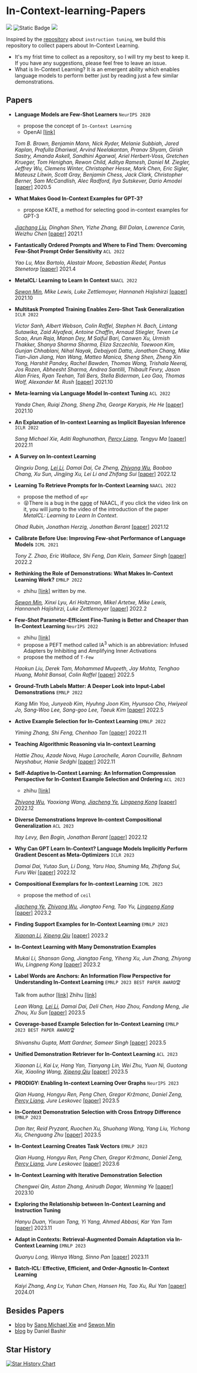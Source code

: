 # In-Context-learning-Papers    

![](https://img.shields.io/badge/PRs-welcome-brightgreen) ![Static Badge](https://img.shields.io/badge/In%20context%20Learning-ICL-A9A9A9?style=plastic) ![](https://img.shields.io/github/stars/init-neok/In-Context-learning-Papers?style=social) 

Inspired by the [repository](https://github.com/SinclairCoder/Instruction-Tuning-Papers) about `instruction tuning`, we build this repository to collect papers about In-Context Learning.
* It's my frist time to collect as a repository, so I will try my best to keep it. If you have any suggestions, please feel free to leave an issue.
* What is In-Context Learning? It is an emergent ability which enables language models to perform better just by reading just a few similar demonstrations. 

## Papers
* **Language Models are Few-Shot Learners** `NeurIPS 2020`
  * propose the concept of `In-Context Learning`
  * OpenAI [[link]](https://openai.com/blog/few-shot-learning-of-4k-images/)
  
   *Tom B. Brown, Benjamin Mann, Nick Ryder, Melanie Subbiah, Jared Kaplan, Prafulla Dhariwal, Arvind Neelakantan, Pranav Shyam, Girish Sastry, Amanda Askell, Sandhini Agarwal, Ariel Herbert-Voss, Gretchen Krueger, Tom Henighan, Rewon Child, Aditya Ramesh, Daniel M. Ziegler, Jeffrey Wu, Clemens Winter, Christopher Hesse, Mark Chen, Eric Sigler, Mateusz Litwin, Scott Gray, Benjamin Chess, Jack Clark, Christopher Berner, Sam McCandlish, Alec Radford, Ilya Sutskever, Dario Amodei* [[paper]](https://arxiv.org/abs/2005.14165) 2020.5

* **What Makes Good In-Context Examples for GPT-3?** 
  * propose KATE, a method for selecting good in-context examples for GPT-3
  
   *[Jiachang Liu](https://jiachangliu.github.io/), Dinghan Shen, Yizhe Zhang, Bill Dolan, Lawrence Carin, Weizhu Chen* [[paper]](https://arxiv.org/abs/2101.06804) 2021.1

* **Fantastically Ordered Prompts and Where to Find Them: Overcoming Few-Shot Prompt Order Sensitivity** `ACL 2022`
  
   *Yao Lu, Max Bartolo, Alastair Moore, Sebastian Riedel, Pontus Stenetorp* [[paper]](https://aclanthology.org/2022.acl-long.556/) 2021.4

* **MetaICL: Learning to Learn In Context** `NAACL 2022`
  
   *[Sewon Min](https://shmsw25.github.io/), Mike Lewis, Luke Zettlemoyer, Hannaneh Hajishirzi* [[paper]](https://arxiv.org/abs/2110.15943) 2021.10

* **Multitask Prompted Training Enables Zero-Shot Task Generalization** `ICLR 2022`
  
   *Victor Sanh, Albert Webson, Colin Raffel, Stephen H. Bach, Lintang Sutawika, Zaid Alyafeai, Antoine Chaffin, Arnaud Stiegler, Teven Le Scao, Arun Raja, Manan Dey, M Saiful Bari, Canwen Xu, Urmish Thakker, Shanya Sharma Sharma, Eliza Szczechla, Taewoon Kim, Gunjan Chhablani, Nihal Nayak, Debajyoti Datta, Jonathan Chang, Mike Tian-Jian Jiang, Han Wang, Matteo Manica, Sheng Shen, Zheng Xin Yong, Harshit Pandey, Rachel Bawden, Thomas Wang, Trishala Neeraj, Jos Rozen, Abheesht Sharma, Andrea Santilli, Thibault Fevry, Jason Alan Fries, Ryan Teehan, Tali Bers, Stella Biderman, Leo Gao, Thomas Wolf, Alexander M. Rush* [[paper]](https://arxiv.org/abs/2110.08207) 2021.10

* **Meta-learning via Language Model In-context Tuning** `ACL 2022`
  
   *Yanda Chen, Ruiqi Zhong, Sheng Zha, George Karypis, He He* [[paper]](https://aclanthology.org/2022.acl-long.53/) 2021.10

* **An Explanation of In-context Learning as Implicit Bayesian Inference** `ICLR 2022`
  
   *Sang Michael Xie, Aditi Raghunathan, [Percy Liang](https://cs.stanford.edu/~pliang/), Tengyu Ma* [[paper]](https://arxiv.org/abs/2111.02080) 2022.11

* **A Survey on In-context Learning**
  
   *Qingxiu Dong, [Lei Li](https://lilei-nlp.github.io/), Damai Dai, Ce Zheng, [Zhiyong Wu](https://lividwo.github.io/zywu.github.io/), Baobao Chang, Xu Sun, Jingjing Xu, Lei Li and Zhifang Sui* [[paper]](https://arxiv.org/abs/2301.00234) 2022.12

* **Learning To Retrieve Prompts for In-Context Learning** `NAACL 2022`
  * propose the method of `epr`
  * 😝There is a bug in the [page](https://aclanthology.org/2022.naacl-main.191/) of NAACL, if you click the video link on it, you will jump to the video of the introduction of the paper *MetaICL: Learning to Learn In Context*. 
  
   *Ohad Rubin, Jonathan Herzig, Jonathan Berant* [[paper]](https://arxiv.org/abs/2112.08633) 2021.12

* **Calibrate Before Use: Improving Few-shot Performance of Language Models** `ICML 2021`
  
   *Tony Z. Zhao, Eric Wallace, Shi Feng, Dan Klein, Sameer Singh* [[paper]](https://icml.cc/virtual/2021/oral/10186) 2022.2

* **Rethinking the Role of Demonstrations: What Makes In-Context Learning Work?** `EMNLP 2022`
  * zhihu [[link]](https://zhuanlan.zhihu.com/p/664965465) written by me.
  
   *[Sewon Min](https://shmsw25.github.io/), Xinxi Lyu, Ari Holtzman, Mikel Artetxe, Mike Lewis, Hannaneh Hajishirzi, Luke Zettlemoyer* [[paper]](https://arxiv.org/abs/2202.12837) 2022.2

* **Few-Shot Parameter-Efficient Fine-Tuning is Better and Cheaper than In-Context Learning** `NeurIPS 2022`
  * zhihu [[link]](https://zhuanlan.zhihu.com/p/609954679)
  * propose a PEFT method called IA<sup>3</sup>  which is an abbreviation: *I*nfused *A*dapters by Inhibiting and *A*mplifying Inner *A*ctivations
  * propose the method of `T-Few`
  
   *Haokun Liu, Derek Tam, Mohammed Muqeeth, Jay Mohta, Tenghao Huang, Mohit Bansal, Colin Raffel* [[paper]](https://arxiv.org/abs/2205.05638) 2022.5

* **Ground-Truth Labels Matter: A Deeper Look into Input-Label Demonstrations** `EMNLP 2022`
  
   *Kang Min Yoo, Junyeob Kim, Hyuhng Joon Kim, Hyunsoo Cho, Hwiyeol Jo, Sang-Woo Lee, Sang-goo Lee, Taeuk Kim* [[paper]](https://arxiv.org/abs/2205.12685) 2022.5

* **Active Example Selection for In-Context Learning** `EMNLP 2022`
  
   *Yiming Zhang, Shi Feng, Chenhao Tan* [[paper]](https://arxiv.org/abs/2211.04486) 2022.11
* **Teaching Algorithmic Reasoning via In-context Learning** 
  
   *Hattie Zhou, Azade Nova, Hugo Larochelle, Aaron Courville, Behnam Neyshabur, Hanie Sedghi* [[paper]](https://arxiv.org/abs/2211.09066) 2022.11

* **Self-Adaptive In-Context Learning: An Information Compression Perspective for In-Context Example Selection and Ordering** `ACL 2023`
  
   * zhihu [[link]](https://zhuanlan.zhihu.com/p/665852216)
  
   *[Zhiyong Wu](https://lividwo.github.io/zywu.github.io/), Yaoxiang Wang, [Jiacheng Ye](https://jiacheng-ye.github.io/), [Lingpeng Kong](https://ikekonglp.github.io/)* [[paper]](https://arxiv.org/abs/2212.10375) 2022.12
* **Diverse Demonstrations Improve In-context Compositional Generalization** `ACL 2023`
  
   *Itay Levy, Ben Bogin, Jonathan Berant* [[paper]](https://aclanthology.org/2023.acl-long.78.pdf) 2022.12


* **Why Can GPT Learn In-Context? Language Models Implicitly Perform Gradient Descent as Meta-Optimizers** `ICLR 2023`
  
   *Damai Dai, Yutao Sun, Li Dong, Yaru Hao, Shuming Ma, Zhifang Sui, Furu Wei* [[paper]](https://arxiv.org/abs/2212.10559) 2022.12

* **Compositional Exemplars for In-context Learning** `ICML 2023`
  * propose the method of `ceil`
  
   *[Jiacheng Ye](https://jiacheng-ye.github.io/), [Zhiyong Wu](https://lividwo.github.io/zywu.github.io/), Jiangtao Feng, Tao Yu, [Lingpeng Kong](https://ikekonglp.github.io/)* [[paper]](https://arxiv.org/abs/2302.05698) 2023.2

* **Finding Support Examples for In-Context Learning** `EMNLP 2023`
  
   *[Xiaonan Li](https://scholar.google.com/citations?user=ldEcEjEAAAAJ), [Xipeng Qiu](https://xpqiu.github.io/)* [[paper]](https://arxiv.org/abs/2302.13539) 2023.2

* **In-Context Learning with Many Demonstration Examples** 
  
   *Mukai Li, Shansan Gong, Jiangtao Feng, Yiheng Xu, Jun Zhang, Zhiyong Wu, Lingpeng Kong* [[paper]](https://arxiv.org/abs/2302.04931) 2023.2

* **Label Words are Anchors: An Information Flow Perspective for Understanding In-Context Learning** `EMNLP 2023 BEST PAPER AWARD🏆`
  
   Talk from author [[link]](https://event.baai.ac.cn/live/733)
   Zhihu [[link]](https://zhuanlan.zhihu.com/p/439876633)

   *Lean Wang, [Lei Li](https://lilei-nlp.github.io/), Damai Dai, Deli Chen, Hao Zhou, Fandong Meng, Jie Zhou, Xu Sun* [[paper]](https://arxiv.org/abs/2305.14160) 2023.5

* **Coverage-based Example Selection for In-Context Learning** `EMNLP 2023 BEST PAPER AWARD🏆`
  
   *Shivanshu Gupta, Matt Gardner, Sameer Singh* [[paper]](https://arxiv.org/abs/2305.14907) 2023.5

   
* **Unified Demonstration Retriever for In-Context Learning** `ACL 2023`
  
   *Xiaonan Li, Kai Lv, Hang Yan, Tianyang Lin, Wei Zhu, Yuan Ni, Guotong Xie, Xiaoling Wang, [Xipeng Qiu](https://xpqiu.github.io/)* [[paper]](https://arxiv.org/abs/2305.04320) 2023.5

* **PRODIGY: Enabling In-context Learning Over Graphs** `NeurIPS 2023`
  
   *Qian Huang, Hongyu Ren, Peng Chen, Gregor Kržmanc, Daniel Zeng, [Percy Liang](https://cs.stanford.edu/~pliang/), Jure Leskovec* [[paper]](https://arxiv.org/abs/2305.12600) 2023.5

* **In-Context Demonstration Selection with Cross Entropy Difference** `EMNLP 2023`
  
   *Dan Iter, Reid Pryzant, Ruochen Xu, Shuohang Wang, Yang Liu, Yichong Xu, Chenguang Zhu* [[paper]](https://arxiv.org/abs/2305.14726) 2023.5

* **In-Context Learning Creates Task Vectors** `EMNLP 2023`
  
   *Qian Huang, Hongyu Ren, Peng Chen, Gregor Kržmanc, Daniel Zeng, [Percy Liang](https://cs.stanford.edu/~pliang/), Jure Leskovec* [[paper]](https://arxiv.org/abs/2305.12600) 2023.6

* **In-Context Learning with Iterative Demonstration Selection**
  
   *Chengwei Qin, Aston Zhang, Anirudh Dagar, Wenming Ye* [[paper]](https://arxiv.org/abs/2310.09881) 2023.10

* **Exploring the Relationship between In-Context Learning and Instruction Tuning**
  
   *Hanyu Duan, Yixuan Tang, Yi Yang, Ahmed Abbasi, Kar Yan Tam* [[paper]](https://arxiv.org/abs/2311.10367) 2023.11

* **Adapt in Contexts: Retrieval-Augmented Domain Adaptation via In-Context Learning** `EMNLP 2023`
  
   *Quanyu Long, Wenya Wang, Sinno Pan* [[paper]](https://aclanthology.org/2023.emnlp-main.402/) 2023.11

* **Batch-ICL: Effective, Efficient, and Order-Agnostic In-Context Learning** 
  
   *Kaiyi Zhang, Ang Lv, Yuhan Chen, Hansen Ha, Tao Xu, Rui Yan* [[paper]](https://arxiv.org/abs/2401.06469) 2024.01

## Besides Papers
* [blog](https://ai.stanford.edu/blog/understanding-incontext/) by [Sang Michael Xie](https://cs.stanford.edu/~eix/) and [Sewon Min](https://shmsw25.github.io/)
* [blog](https://thegradient.pub/in-context-learning-in-context/) by Daniel Bashir






## Star History

[![Star History Chart](https://api.star-history.com/svg?repos=init-neok/In-Context-learning-Papers&type=Date)](https://star-history.com/#init-neok/In-Context-learning-Papers&Date)
